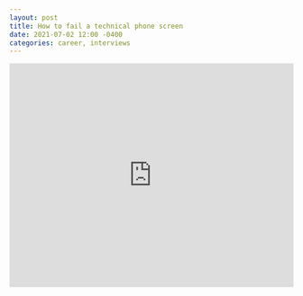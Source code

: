 ```yaml
---
layout: post
title: How to fail a technical phone screen
date: 2021-07-02 12:00 -0400
categories: career, interviews
---
```

<iframe src="https://www.linkedin.com/embed/feed/update/urn:li:ugcPost:6816590001338486785" height="398" width="504" frameborder="0" allowfullscreen="" title="Embedded post"></iframe>
